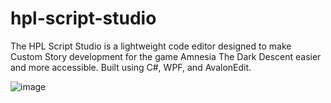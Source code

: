 # hpl-script-studio
 
The HPL Script Studio is a lightweight code editor designed to make Custom Story development for the game Amnesia The Dark Descent easier and more accessible. Built using C#, WPF, and AvalonEdit.

![image](https://github.com/user-attachments/assets/d2ae8269-6827-48b7-b631-00e4f032fa40)

